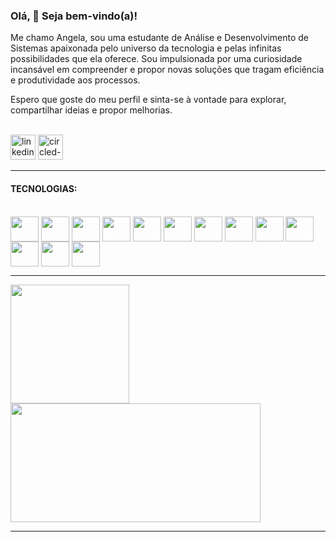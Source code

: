 <body>
<section>
<h3> Olá, 👋 Seja bem-vindo(a)!</h3>

<p> Me chamo Angela, sou uma estudante de Análise e Desenvolvimento de Sistemas apaixonada pelo universo da tecnologia e pelas infinitas possibilidades que ela oferece. Sou impulsionada por uma curiosidade incansável em compreender e propor novas soluções que tragam eficiência e produtividade aos processos.

Espero que goste do meu perfil e sinta-se à vontade para explorar, compartilhar ideias e propor melhorias.</p>
<br>
<a href="https://www.linkedin.com/in/angela-nascimento/"><img height="40" src="https://img.icons8.com/fluency/96/linkedin-circled.png" alt="linkedin-circled"/></a>
<a href="mailto:commercial.araujo@gmail.com"><img height="40" src="https://img.icons8.com/color/96/circled-envelope.png" alt="circled-envelope"/></a>
</section>

<section>
<hr>
<h4>TECNOLOGIAS:</h4>
<br>
<img width=45 height=40 align="center" src="https://cdn.jsdelivr.net/gh/devicons/devicon@latest/icons/java/java-original.svg" />
<img width=45 height=40 align="center"src="https://cdn.jsdelivr.net/gh/devicons/devicon@latest/icons/javascript/javascript-original.svg" />
<img width=45 height=40 align="center"src="https://cdn.jsdelivr.net/gh/devicons/devicon@latest/icons/python/python-original.svg" />
<img width=45 height=40 align="center"src="https://cdn.jsdelivr.net/gh/devicons/devicon@latest/icons/html5/html5-original.svg" />
<img width=45 height=40 align="center" src="https://cdn.jsdelivr.net/gh/devicons/devicon@latest/icons/css3/css3-original.svg" />
<img width=45 height=40 align="center" src="https://cdn.jsdelivr.net/gh/devicons/devicon@latest/icons/tailwindcss/tailwindcss-original.svg" />
<img width=45 height=40 align="center" src="https://cdn.jsdelivr.net/gh/devicons/devicon@latest/icons/react/react-original.svg" />
<img width=45 height=40 align="center" src="https://cdn.jsdelivr.net/gh/devicons/devicon@latest/icons/spring/spring-original.svg" />
<img width=45 height=40 align="center" src="https://cdn.jsdelivr.net/gh/devicons/devicon@latest/icons/mysql/mysql-original.svg" />
<img width=45 height=40 align="center" src="https://cdn.jsdelivr.net/gh/devicons/devicon@latest/icons/swagger/swagger-original.svg" />
<img width=45 height=40 align="center" src="https://cdn.jsdelivr.net/gh/devicons/devicon@latest/icons/intellij/intellij-original.svg" />
<img width=45 height=40 align="center" src="https://cdn.jsdelivr.net/gh/devicons/devicon@latest/icons/vscode/vscode-original.svg" />
<img width=45 height=40 align="center"src="https://cdn.jsdelivr.net/gh/devicons/devicon@latest/icons/git/git-original.svg" />
</section>

<section >
<hr>
<a href="https://github.com/angelanascimento/github-readme-stats">
  <img height=190 align="center" src="https://github-readme-stats.vercel.app/api?username=angelanascimento&show_icons=true&theme=codeSTACKr&locale=pt-br&custom_title=Estatísticas&rank_icon=github" />
</a>
<a href="https://github.com/angelanascimento/convoychat">
  <img width=400 height=190 align="center" src="https://github-readme-stats.vercel.app/api/top-langs/?username=angelanascimento&layout=compact&theme=codeSTACKr&locale=pt-br&langs_count=8" />
</a>
<br>
</section>

<hr>
</body>

<!--
**angelanascimento/angelanascimento** is a ✨ _special_ ✨ repository because its `README.md` (this file) appears on your GitHub profile.

Here are some ideas to get you started:

- 🔭 I’m currently working on ...
- 🌱 I’m currently learning ...
- 👯 I’m looking to collaborate on ...
- 🤔 I’m looking for help with ...
- 💬 Ask me about ...
- 📫 How to reach me: ...
- 😄 Pronouns: ...
- ⚡ Fun fact: ...
-->
